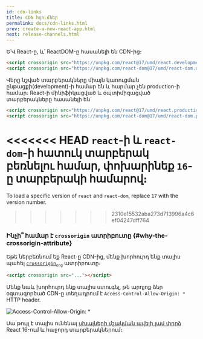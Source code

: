 ```yaml
---
id: cdn-links
title: CDN հղումներ
permalink: docs/cdn-links.html
prev: create-a-new-react-app.html
next: release-channels.html
---
```


Ե՛Վ React-ը, և՛ ReactDOM-ը հասանելի են CDN-ից։

```html
<script crossorigin src="https://unpkg.com/react@17/umd/react.development.js"></script>
<script crossorigin src="https://unpkg.com/react-dom@17/umd/react-dom.development.js"></script>
```

Վերը նշված տարբերակները միայն կառուցման ընթացքի(development)-ի համար են և հարմար չեն production-ի համար։ React-ի մինիֆիկացված և օպտիմիզացված տարբերակները հասանելի են\`

```html
<script crossorigin src="https://unpkg.com/react@17/umd/react.production.min.js"></script>
<script crossorigin src="https://unpkg.com/react-dom@17/umd/react-dom.production.min.js"></script>
```

<<<<<<< HEAD
`react`-ի և `react-dom`-ի հատուկ տարբերակ բեռնելու համար, փոխարինեք `16`-ը տարբերակի համարով։
=======
To load a specific version of `react` and `react-dom`, replace `17` with the version number.
>>>>>>> 2310e15532aba273d713996a4c6ef04247dff764

### Ինչի՞ համար է `crossorigin` ատրիբուտը {#why-the-crossorigin-attribute}

Եթե ներբեռնում եք React-ը CDN-ից, մենք խորհուրդ ենք տալիս պահել [`crossorigin`](https://developer.mozilla.org/en-US/docs/Web/HTML/CORS_settings_attributes)<sub>`eng`</sub> ատրիբուտը։

```html
<script crossorigin src="..."></script>
```

Մենք նաև խորհուրդ ենք տալիս ստուգել, թե արդյոք ձեր օգտագործած CDN-ը տեղադրում է `Access-Control-Allow-Origin: *` HTTP header.

![Access-Control-Allow-Origin: * ](../images/docs/cdn-cors-header.png)

Սա թույլ է տալիս ունենալ [սխալների մշակման ավելի լավ փորձ](/blog/2017/07/26/error-handling-in-react-16.html) React 16-ում և հաջորդ տարբերակներում։
